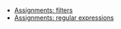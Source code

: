 * [Assignments: filters](./08_filters/exercises/filters/99_exercises.md)
* [Assignments: regular expressions](./08_filters/exercises/regular_expressions/99_exercises.md)
